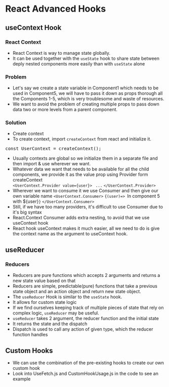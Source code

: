 # React Advanced Hooks

## useContext Hook
### React Context
- React Context is way to manage state globally.
- It can be used together with the `useState` hook to share state between deply nested components more easily than with `useState` alone

### Problem
- Let's say we create a state variable in Component1 which needs to be used in Component5, we will have to pass it down as props thorough all the Components 1-5, which is very troublesome and waste of resources.
- We want to avoid the problem of creating multiple props to pass down data two or more levels from a parent component.

### Solution
- Create context
- To create context, import `createContext` from react and initialize it.
<pre>
const UserContext = createContext();
</pre>
- Usually contexts are global so we initialize them in a separate file and then import & use wherever we want.
- Whatever data we want that needs to be available for all the child components, we provide it as the value prop using Provider form createContext  
`<UserContext.Provider value={user}> `
`...`
`</UserContext.Provider>`  
- Wherever we want to consume it we use Consumer and then give our own variable name
`<UserContext.Consumer>`
`{(user)=> `In component 5 with ${user}`}`
`</UserContext.Consumer>`
- Still, if we have too many providers, it's difficult to use Consumer due to it's big syntax
- React.Context Consumer adds extra nesting, to avoid that we use useContext hook
- React hook useContext makes it much easier, all we need to do is give the context name as the argument to useContext hook.

## useReducer
### Reducers
- Reducers are pure functions which accepts 2 arguments and returns a new state value based on that
- Reducers are simple, predictable(pure) functions that take a previous state object and an action object and return new state object.
- The `useReducer` Hook is similar to the `useState` hook.
- It allows for custom state logic
- If we find ourselves keeping track of multiple pieces of state that rely on complex logic, `useReducer` may be useful.
- `useReducer` takes 2 argument, the reducer function and the initial state
- It returns the state and the dispatch
- Dispatch is used to call any action of given type, which the reducer function handles

## Custom Hooks
- We can use the combination of the pre-existing hooks to create our own custom hook
- Look into UseFetch.js and CustomHookUsage.js in the code to see an example